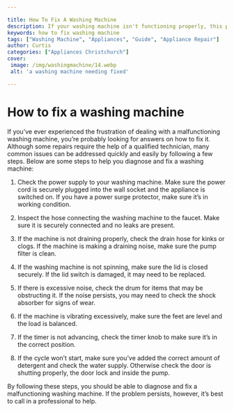```yaml
---

title: How To Fix A Washing Machine
description: If your washing machine isn't functioning properly, this post will take you through the steps to help diagnose and fix the issue, so read on to start troubleshooting!
keywords: how to fix washing machine
tags: ["Washing Machine", "Appliances", "Guide", "Appliance Repair"]
author: Curtis
categories: ["Appliances Christchurch"]
cover: 
 image: /img/washingmachine/14.webp
 alt: 'a washing machine needing fixed'

---
```


# How to fix a washing machine

If you’ve ever experienced the frustration of dealing with a malfunctioning washing machine, you’re probably looking for answers on how to fix it. Although some repairs require the help of a qualified technician, many common issues can be addressed quickly and easily by following a few steps. Below are some steps to help you diagnose and fix a washing machine:

1. Check the power supply to your washing machine. Make sure the power cord is securely plugged into the wall socket and the appliance is switched on. If you have a power surge protector, make sure it’s in working condition.

2. Inspect the hose connecting the washing machine to the faucet. Make sure it is securely connected and no leaks are present.

3. If the machine is not draining properly, check the drain hose for kinks or clogs. If the machine is making a draining noise, make sure the pump filter is clean.

4. If the washing machine is not spinning, make sure the lid is closed securely. If the lid switch is damaged, it may need to be replaced.

5. If there is excessive noise, check the drum for items that may be obstructing it. If the noise persists, you may need to check the shock absorber for signs of wear.

6. If the machine is vibrating excessively, make sure the feet are level and the load is balanced.

7. If the timer is not advancing, check the timer knob to make sure it’s in the correct position.

8. If the cycle won’t start, make sure you’ve added the correct amount of detergent and check the water supply. Otherwise check the door is shutting properly, the door lock and inside the pump. 

By following these steps, you should be able to diagnose and fix a malfunctioning washing machine. If the problem persists, however, it’s best to call in a professional to help.